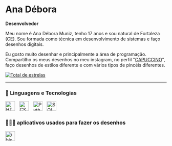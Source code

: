 #  Ana Débora

**Desenvolvedor**

Meu nome é Ana Débora Muniz, tenho 17 anos e sou natural de Fortaleza (CE). Sou formada como técnica em desenvolvimento de sistemas e faço desenhos digitais.

Eu gosto muito desenhar e principalmente a área de programação. Compartilho os meus desenhos no meu instagram, no perfil "[CAPUCCINO](https://www.instagram.com/hotcapuccino2204?igsh=MWI1aXJianZnaHZ0Nw==)", faço desenhos de estilos diferente e com vários tipos de pincéis diferentes.



 <a href="https://github.com/anadeboradev?tab=repositories">
        <img 
            alt="Total de estrelas" 
            title="Total de estrelas GitHub" 
            src="https://custom-icon-badges.demolab.com/github/stars/anadeboradev?color=55960c&style=for-the-badge&labelColor=488207&logo=star&label=estrelas"
        />
    </a>
    
</p>

---

### 🤖 Linguagens e Tecnologias

<img 
    align="left" 
    alt="HTML"
    title="HTML" 
    width="30px" 
    style="padding-right: 10px;" 
    src="https://cdn.jsdelivr.net/gh/devicons/devicon@latest/icons/html5/html5-original.svg" 
/>
<img 
    align="left" 
    alt="CSS" 
    title="CSS"
    width="30px" 
    style="padding-right: 10px;" 
    src="https://cdn.jsdelivr.net/gh/devicons/devicon@latest/icons/css3/css3-original.svg" 
/>



<img 
    align="left" 
    alt="Python" 
    title="Python"
    width="30px" 
    style="padding-right: 10px;" 
    src="https://cdn.jsdelivr.net/gh/devicons/devicon@latest/icons/python/python-original.svg" 
/>
<img 
    align="left" 
    alt="SQL" 
    title="SQL"
    width="30px" 
    style="padding-right: 10px;" 
    src="https://banner2.cleanpng.com/20180802/vty/a3d848e03d8321065ba6dbc3fed25662.webp" 
/>

<br/>
<br/>

### 👩🏻‍🎨 aplicativos usados para fazer os desenhos
<img 
    align="left" 
    alt="ibis paint" 
    title="ibis paint"
    width="30px" 
    style="padding-right: 10px;" 
    src="https://img.icons8.com/?size=512&id=hylX6EPAOYOQ&format=png" 
/>
